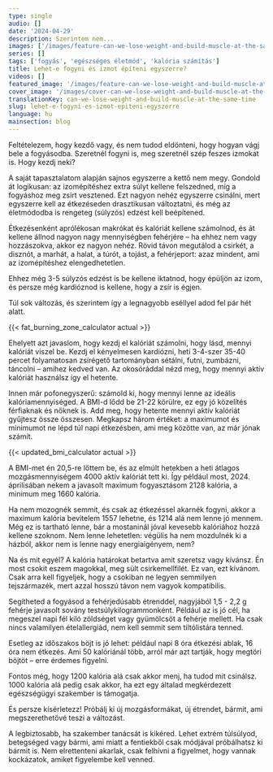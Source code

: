 ```yaml
---
type: single
audio: []
date: '2024-04-29'
description: Szerintem nem...
images: ['/images/feature-can-we-lose-weight-and-build-muscle-at-the-same-time.webp', '/images/cover-can-we-lose-weight-and-build-muscle-at-the-same-time.webp']
series: []
tags: ['fogyás', 'egészséges életmód', 'kalória számítás']
title: Lehet-e fogyni és izmot építeni egyszerre?
videos: []
featured_image: '/images/feature-can-we-lose-weight-and-build-muscle-at-the-same-time.webp'
cover_image: '/images/cover-can-we-lose-weight-and-build-muscle-at-the-same-time.webp'
translationKey: can-we-lose-weight-and-build-muscle-at-the-same-time
slug: lehet-e-fogyni-es-izmot-epiteni-egyszerre
language: hu
mainsection: blog
---
```

Feltételezem, hogy kezdő vagy, és nem tudod eldönteni, hogy hogyan vágj bele a fogyásodba. Szeretnél fogyni is, meg szeretnél szép feszes izmokat is. Hogy kezdj neki?

A saját tapasztalatom alapján sajnos egyszerre a kettő nem megy. Gondold át logikusan: az izomépítéshez extra súlyt kellene felszedned, míg a fogyáshoz meg zsírt vesztened. Ezt nagyon nehéz egyszerre csinálni, mert egyszerre kell az étkezéseden drasztikusan változtatni, és még az életmódodba is rengeteg (súlyzós) edzést kell beépítened.

Étkezésenként aprólékosan makrókat és kalóriát kellene számolnod, és át kellene állnod nagyon nagy mennyiségben fehérjére – ha ehhez nem vagy hozzászokva, akkor ez nagyon nehéz. Rövid távon megutálod a csirkét, a disznót, a marhát, a halat, a túrót, a tojást, a fehérjeport: azaz mindent, ami az izomépítéshez elengedhetetlen.

Ehhez még 3-5 súlyzós edzést is be kellene iktatnod, hogy épüljön az izom, és persze még kardióznod is kellene, hogy a zsír is égjen.

Túl sok változás, és szerintem így a legnagyobb eséllyel adod fel pár hét alatt.

{{< fat_burning_zone_calculator actual >}}

Ehelyett azt javaslom, hogy kezdj el kalóriát számolni, hogy lásd, mennyi kalóriát viszel be. Kezdj el kényelmesen kardiózni, heti 3-4-szer 35-40 percet folyamatosan zsírégető tartományban sétálni, futni, zumbázni, táncolni – amihez kedved van. Az okosóráddal nézd meg, hogy mennyi aktív kalóriát használsz így el hetente.

Innen már pofonegyszerű: számold ki, hogy mennyi lenne az ideális kalóriamennyiséged. A BMI-d lődd be 21-22 körülre, ez egy jó közelítés férfiaknak és nőknek is. Add meg, hogy hetente mennyi aktív kalóriát gyűjtesz össze összesen. Megkapsz három értéket: a maximumot és minimumot ne lépd túl napi étkezésben, ami meg közötte van, az már jónak számít.

{{< updated_bmi_calculator actual >}}

A BMI-met én 20,5-re lőttem be, és az elmúlt hetekben a heti átlagos mozgásmennyiségem 4000 aktív kalóriát tett ki. Így például most, 2024. áprilisában nekem a javasolt maximum fogyasztásom 2128 kalória, a minimum meg 1660 kalória.

Ha nem mozognék semmit, és csak az étkezéssel akarnék fogyni, akkor a maximum kalória bevitelem 1557 lehetne, és 1214 alá nem lenne jó mennem. Még ez is tartható lenne, bár a mostaninál jóval kevesebb kalóriához hozzá kellene szoknom. Nem lenne lehetetlen: végülis ha nem mozdulnék ki a házból, akkor nem is lenne nagy energiaigényem, nem?

Na és mit egyél? A kalória határokat betartva amit szeretsz vagy kívánsz. Én most csokit eszem magokkal, meg sült csirkemellfilét. Ez van, ezt kívánom. Csak arra kell figyeljek, hogy a csokiban ne legyen semmilyen tejszármazék, mert azzal hosszú távon nem vagyok kompatibilis.

Segítheted a fogyásod a fehérjedúsabb étrenddel, nagyjából 1,5 - 2,2 g fehérje javasolt sovány testsúlykilogrammonként. Például az is jó cél, ha megeszel napi fél kiló zöldséget vagy gyümölcsöt a fehérje mellett. Ha csak nincs valamilyen ételallergiád, nem kell semmit sem tiltólistára tenned. 

Esetleg az időszakos böjt is jó lehet: például napi 8 óra étkezési ablak, 16 óra nem étkezés. Ami 50 kalóriánál több, arról már azt tartják, hogy megtöri böjtöt – erre érdemes figyelni.

Fontos még, hogy 1200 kalória alá csak akkor menj, ha tudod mit csinálsz. 1000 kalória alá pedig csak akkor, ha ezt egy általad megkérdezett egészségügyi szakember is támogatja.

És persze kísérletezz! Próbálj ki új mozgásformákat, új étrendet, bármit, ami megszerethetővé teszi a változást.

A legbiztosabb, ha szakember tanácsát is kikéred. Lehet extrém túlsúlyod, betegséged vagy bármi, ami miatt a fentiekből csak módjával próbálhatsz ki bármit is. Nem elrettenteni akarlak, csak felhívni a figyelmet, hogy vannak kockázatok, amiket figyelembe kell venned.




